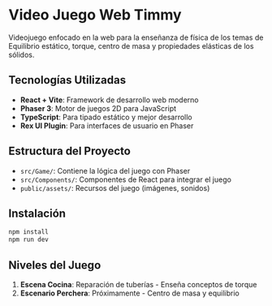 # Video Juego Web Timmy

Videojuego enfocado en la web para la enseñanza de física de los temas de Equilibrio estático, torque, centro de masa y propiedades elásticas de los sólidos.

## Tecnologías Utilizadas

- **React + Vite**: Framework de desarrollo web moderno
- **Phaser 3**: Motor de juegos 2D para JavaScript
- **TypeScript**: Para tipado estático y mejor desarrollo
- **Rex UI Plugin**: Para interfaces de usuario en Phaser

## Estructura del Proyecto

- `src/Game/`: Contiene la lógica del juego con Phaser
- `src/Components/`: Componentes de React para integrar el juego
- `public/assets/`: Recursos del juego (imágenes, sonidos)

## Instalación

```bash
npm install
npm run dev
```

## Niveles del Juego

1. **Escena Cocina**: Reparación de tuberías - Enseña conceptos de torque
2. **Escenario Perchera**: Próximamente - Centro de masa y equilibrio
